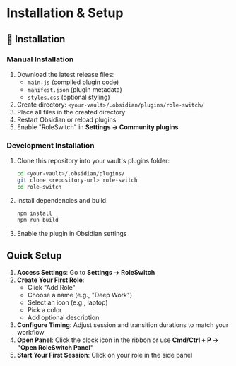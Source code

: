 # Installation & Setup

## 🚀 Installation

### Manual Installation
1. Download the latest release files:
   - `main.js` (compiled plugin code)
   - `manifest.json` (plugin metadata)
   - `styles.css` (optional styling)
2. Create directory: `<your-vault>/.obsidian/plugins/role-switch/`
3. Place all files in the created directory
4. Restart Obsidian or reload plugins
5. Enable "RoleSwitch" in **Settings → Community plugins**

### Development Installation
1. Clone this repository into your vault's plugins folder:
   ```bash
   cd <your-vault>/.obsidian/plugins/
   git clone <repository-url> role-switch
   cd role-switch
   ```
2. Install dependencies and build:
   ```bash
   npm install
   npm run build
   ```
3. Enable the plugin in Obsidian settings

## Quick Setup
1. **Access Settings**: Go to **Settings → RoleSwitch**
2. **Create Your First Role**:
   - Click "Add Role"
   - Choose a name (e.g., "Deep Work")
   - Select an icon (e.g., laptop)
   - Pick a color
   - Add optional description
3. **Configure Timing**: Adjust session and transition durations to match your workflow
4. **Open Panel**: Click the clock icon in the ribbon or use **Cmd/Ctrl + P → "Open RoleSwitch Panel"**
5. **Start Your First Session**: Click on your role in the side panel